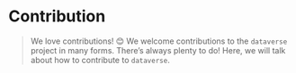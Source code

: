 # Contribution
> We love contributions! 😊 We welcome contributions to the `dataverse` project in many forms. There’s always plenty to do! Here, we will talk about how to contribute to `dataverse`.